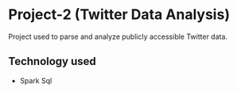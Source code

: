 # Project-2 (Twitter Data Analysis)
Project used to parse and analyze publicly accessible Twitter data.
## Technology used
- Spark Sql 
